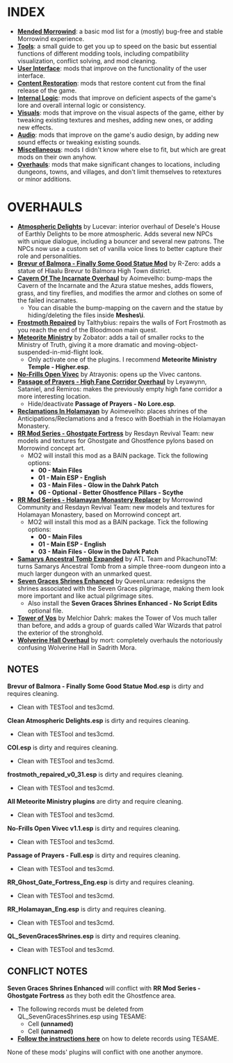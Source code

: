 # INDEX

- [**Mended Morrowind**](https://github.com/Sigourn/morrowind-improved/blob/master/mendedmw.md): a basic mod list for a (mostly) bug-free and stable Morrowind experience.
- [**Tools**](https://github.com/Sigourn/morrowind-improved/blob/master/mwtools.md): a small guide to get you up to speed on the basic but essential functions of different modding tools, including compatibility visualization, conflict solving, and mod cleaning.
- [**User Interface**](https://github.com/Sigourn/morrowind-improved/blob/master/userinterface.md): mods that improve on the functionality of the user interface.
- [**Content Restoration**](https://github.com/Sigourn/morrowind-improved/blob/master/contentrestoration.md): mods that restore content cut from the final release of the game.
- [**Internal Logic**](https://github.com/Sigourn/morrowind-improved/blob/master/internallogic.md): mods that improve on deficient aspects of the game's lore and overall internal logic or consistency.
- [**Visuals**](https://github.com/Sigourn/morrowind-improved/blob/master/visuals.md): mods that improve on the visual aspects of the game, either by tweaking existing textures and meshes, adding new ones, or adding new effects.
- [**Audio**](https://github.com/Sigourn/morrowind-improved/blob/master/audio.md): mods that improve on the game's audio design, by adding new sound effects or tweaking existing sounds.
- [**Miscellaneous**](https://github.com/Sigourn/morrowind-improved/blob/master/miscellaneous.md): mods I didn't know where else to fit, but which are great mods on their own anyhow.
- [**Overhauls**](https://github.com/Sigourn/morrowind-improved/blob/master/overhauls.md): mods that make significant changes to locations, including dungeons, towns, and villages, and don't limit themselves to retextures or minor additions.

# OVERHAULS

- [**Atmospheric Delights**](https://www.nexusmods.com/morrowind/mods/47472) by Lucevar: interior overhaul of Desele's House of Earthly Delights to be more atmospheric. Adds several new NPCs with unique dialogue, including a bouncer and several new patrons. The NPCs now use a custom set of vanilla voice lines to better capture their role and personalities. 
- [**Brevur of Balmora - Finally Some Good Statue Mod**](https://www.nexusmods.com/morrowind/mods/47557) by R-Zero: adds a statue of Hlaalu Brevur to Balmora High Town district.
- [**Cavern Of The Incarnate Overhaul**](https://www.nexusmods.com/morrowind/mods/42860/) by Aoimevelho: bump-maps the Cavern of the Incarnate and the Azura statue meshes, adds flowers, grass, and tiny fireflies, and modifies the armor and clothes on some of the failed incarnates.
  - You can disable the bump-mapping on the cavern and the statue by hiding/deleting the files inside **Meshes\i**.
- [**Frostmoth Repaired**](http://mw.modhistory.com/download-68-2286) by Talthybius: repairs the walls of Fort Frostmoth as you reach the end of the Bloodmoon main quest.
- [**Meteorite Ministry**](https://www.nexusmods.com/morrowind/mods/45506) by Zobator: adds a tail of smaller rocks to the Ministry of Truth, giving it a more dramatic and moving-object-suspended-in-mid-flight look.
  - Only activate one of the plugins. I recommend **Meteorite Ministry Temple - Higher.esp**.
- [**No-Frills Open Vivec**](https://www.nexusmods.com/morrowind/mods/43714) by Atrayonis: opens up the Vivec cantons.
- [**Passage of Prayers - High Fane Corridor Overhaul**](https://www.nexusmods.com/morrowind/mods/46786) by Leyawynn, Sataniel, and Remiros: makes the previously empty high fane corridor a more interesting location.
  - Hide/deactivate **Passage of Prayers - No Lore.esp**.
- [**Reclamations In Holamayan**](https://www.nexusmods.com/morrowind/mods/43226) by Aoimevelho: places shrines of the Anticipations/Reclamations and a fresco with Boethiah in the Holamayan Monastery.
- [**RR Mod Series - Ghostgate Fortress**](https://www.nexusmods.com/morrowind/mods/45822?) by Resdayn Revival Team: new models and textures for Ghostgate and Ghostfence pylons based on Morrowind concept art.
  - MO2 will install this mod as a BAIN package. Tick the following options:
    - **00 - Main Files**
    - **01 - Main ESP - English**
    - **03 - Main Files - Glow in the Dahrk Patch**
    - **06 - Optional - Better Ghostfence Pillars - Scythe**
- [**RR Mod Series - Holamayan Monastery Replacer**](https://www.nexusmods.com/morrowind/mods/43524/) by Morrowind Community and Resdayn Revival Team: new models and textures for Holamayan Monastery, based on Morrowind concept art.
  - MO2 will install this mod as a BAIN package. Tick the following options:
    - **00 - Main Files**
    - **01 - Main ESP - English**
    - **03 - Main Files - Glow in the Dahrk Patch**
- [**Samarys Ancestral Tomb Expanded**](https://www.nexusmods.com/morrowind/mods/45612) by ATL Team and PikachunoTM: turns Samarys Ancestral Tomb from a simple three-room dungeon into a much larger dungeon with an unmarked quest.
- [**Seven Graces Shrines Enhanced**](https://www.nexusmods.com/morrowind/mods/46417) by QueenLunara: redesigns the shrines associated with the Seven Graces pilgrimage, making them look more important and like actual pilgrimage sites.
  - Also install the **Seven Graces Shrines Enhanced - No Script Edits** optional file.
- [**Tower of Vos**](https://www.nexusmods.com/morrowind/mods/43527) by Melchior Dahrk: makes the Tower of Vos much taller than before, and adds a group of guards called War Wizards that patrol the exterior of the stronghold.
- [**Wolverine Hall Overhaul**](https://www.nexusmods.com/morrowind/mods/46672) by mort: completely overhauls the notoriously confusing Wolverine Hall in Sadrith Mora. 

## NOTES

**Brevur of Balmora - Finally Some Good Statue Mod.esp** is dirty and requires cleaning.
- Clean with TESTool and tes3cmd.

**Clean Atmospheric Delights.esp** is dirty and requires cleaning.
- Clean with TESTool and tes3cmd.

**COI.esp** is dirty and requires cleaning.
- Clean with TESTool and tes3cmd.

**frostmoth_repaired_v0_31.esp** is dirty and requires cleaning.
- Clean with TESTool and tes3cmd.

**All Meteorite Ministry plugins** are dirty and require cleaning.
- Clean with TESTool and tes3cmd.

**No-Frills Open Vivec v1.1.esp** is dirty and requires cleaning.
- Clean with TESTool and tes3cmd.

**Passage of Prayers - Full.esp** is dirty and requires cleaning.
- Clean with TESTool and tes3cmd.

**RR_Ghost_Gate_Fortress_Eng.esp** is dirty and requires cleaning.
- Clean with TESTool and tes3cmd.

**RR_Holamayan_Eng.esp** is dirty and requires cleaning.
- Clean with TESTool and tes3cmd.

**QL_SevenGracesShrines.esp** is dirty and requires cleaning.
- Clean with TESTool and tes3cmd.

## CONFLICT NOTES

**Seven Graces Shrines Enhanced** will conflict with **RR Mod Series - Ghostgate Fortress** as they both edit the Ghostfence area.

- The following records must be deleted from QL_SevenGracesShrines.esp using TESAME:
  - Cell **(unnamed)**
  - Cell **(unnamed)**
- [**Follow the instructions here**](https://github.com/Sigourn/morrowind-improved/blob/master/mwtools.md#tesame) on how to delete records using TESAME.

None of these mods' plugins will conflict with one another anymore.
